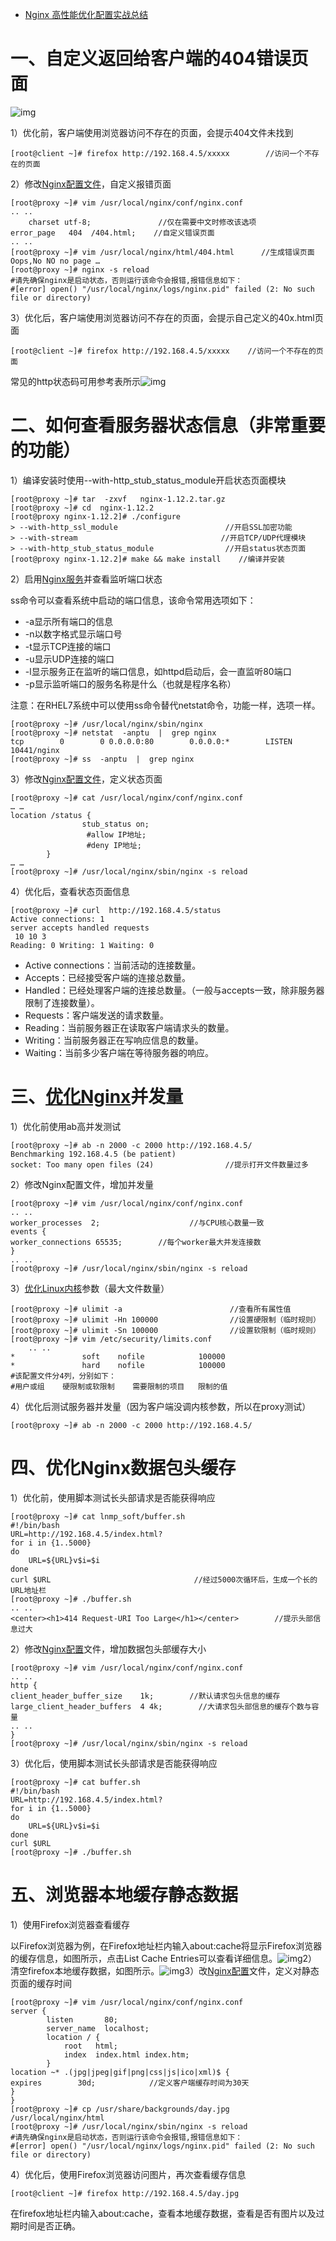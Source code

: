 - [Nginx 高性能优化配置实战总结](https://segmentfault.com/a/1190000037788252)



# 一、自定义返回给客户端的404错误页面

![img](https://segmentfault.com/img/remote/1460000037788255)

1）优化前，客户端使用浏览器访问不存在的页面，会提示404文件未找到

```
[root@client ~]# firefox http://192.168.4.5/xxxxx        //访问一个不存在的页面
```

2）修改[Nginx配置文件](http://mp.weixin.qq.com/s?__biz=MzI0MDQ4MTM5NQ==&mid=2247490919&idx=2&sn=d1bbbf3974565aa1cb41c3e9a4f3826b&chksm=e91b787bde6cf16dd8e208ec07188578d2b68683b01d7fe395a4f0372134cf8c57746b07ea42&scene=21#wechat_redirect)，自定义报错页面

```
[root@proxy ~]# vim /usr/local/nginx/conf/nginx.conf
.. ..
    charset utf-8;               //仅在需要中文时修改该选项
error_page   404  /404.html;    //自定义错误页面
.. ..
[root@proxy ~]# vim /usr/local/nginx/html/404.html      //生成错误页面
Oops,No NO no page …
[root@proxy ~]# nginx -s reload
#请先确保nginx是启动状态，否则运行该命令会报错,报错信息如下：
#[error] open() "/usr/local/nginx/logs/nginx.pid" failed (2: No such file or directory)
```

3）优化后，客户端使用浏览器访问不存在的页面，会提示自己定义的40x.html页面

```
[root@client ~]# firefox http://192.168.4.5/xxxxx    //访问一个不存在的页面
```

常见的http状态码可用参考表所示![img](https://segmentfault.com/img/remote/1460000037788256)

# 二、如何查看服务器状态信息（非常重要的功能）

1）编译安装时使用--with-http_stub_status_module开启状态页面模块

```
[root@proxy ~]# tar  -zxvf   nginx-1.12.2.tar.gz
[root@proxy ~]# cd  nginx-1.12.2
[root@proxy nginx-1.12.2]# ./configure   
> --with-http_ssl_module                        //开启SSL加密功能
> --with-stream                                //开启TCP/UDP代理模块
> --with-http_stub_status_module                //开启status状态页面
[root@proxy nginx-1.12.2]# make && make install    //编译并安装
```

2）启用[Nginx服务](http://mp.weixin.qq.com/s?__biz=MzI0MDQ4MTM5NQ==&mid=2247494790&idx=2&sn=acc3075a8b5e59824baf31a2b81b560b&chksm=e918899ade6f008cf7abb6864dbf8ca3c3e94e54c66115272a36f2df390c44ce0538ad4de1a1&scene=21#wechat_redirect)并查看监听端口状态

ss命令可以查看系统中启动的端口信息，该命令常用选项如下：

- -a显示所有端口的信息
- -n以数字格式显示端口号
- -t显示TCP连接的端口
- -u显示UDP连接的端口
- -l显示服务正在监听的端口信息，如httpd启动后，会一直监听80端口
- -p显示监听端口的服务名称是什么（也就是程序名称）

注意：在RHEL7系统中可以使用ss命令替代netstat命令，功能一样，选项一样。

```
[root@proxy ~]# /usr/local/nginx/sbin/nginx
[root@proxy ~]# netstat  -anptu  |  grep nginx
tcp        0        0 0.0.0.0:80        0.0.0.0:*        LISTEN        10441/nginx
[root@proxy ~]# ss  -anptu  |  grep nginx
```

3）修改[Nginx配置文件](http://mp.weixin.qq.com/s?__biz=MzI0MDQ4MTM5NQ==&mid=2247489371&idx=1&sn=f53d7e68964ab9178aa31dc75e43595f&chksm=e91b7247de6cfb519db17244f9a3598affe8744fb1c42661a5167349df9f80e66a80d08fa052&scene=21#wechat_redirect)，定义状态页面

```
[root@proxy ~]# cat /usr/local/nginx/conf/nginx.conf
… …
location /status {
                stub_status on;
                 #allow IP地址;
                 #deny IP地址;
        }
… …
[root@proxy ~]# /usr/local/nginx/sbin/nginx -s reload
```

4）优化后，查看状态页面信息

```
[root@proxy ~]# curl  http://192.168.4.5/status
Active connections: 1 
server accepts handled requests
 10 10 3 
Reading: 0 Writing: 1 Waiting: 0
```

- Active connections：当前活动的连接数量。
- Accepts：已经接受客户端的连接总数量。
- Handled：已经处理客户端的连接总数量。（一般与accepts一致，除非服务器限制了连接数量）。
- Requests：客户端发送的请求数量。
- Reading：当前服务器正在读取客户端请求头的数量。
- Writing：当前服务器正在写响应信息的数量。
- Waiting：当前多少客户端在等待服务器的响应。

# 三、[优化Nginx](http://mp.weixin.qq.com/s?__biz=MzI0MDQ4MTM5NQ==&mid=2247484627&idx=1&sn=8626a39ab0a9dc7d2a7bf26db7fd1ce8&chksm=e91b61cfde6ce8d924fd82809f5faeb334d50d371a4912dd0e1619c4d297937623e4cc09159e&scene=21#wechat_redirect)并发量

1）优化前使用ab高并发测试

```
[root@proxy ~]# ab -n 2000 -c 2000 http://192.168.4.5/
Benchmarking 192.168.4.5 (be patient)
socket: Too many open files (24)                //提示打开文件数量过多
```

2）修改Nginx配置文件，增加并发量

```
[root@proxy ~]# vim /usr/local/nginx/conf/nginx.conf
.. ..
worker_processes  2;                    //与CPU核心数量一致
events {
worker_connections 65535;        //每个worker最大并发连接数
}
.. ..
[root@proxy ~]# /usr/local/nginx/sbin/nginx -s reload
```

3）[优化Linux内核](http://mp.weixin.qq.com/s?__biz=MzI0MDQ4MTM5NQ==&mid=2247501408&idx=2&sn=4eea4df5f87a1570bb14eb88a32f3607&chksm=e918a37cde6f2a6ad0d47a9de817fe2d463473af6a85960382d8ae811711f6e697278728bbe7&scene=21#wechat_redirect)参数（最大文件数量）

```
[root@proxy ~]# ulimit -a                        //查看所有属性值
[root@proxy ~]# ulimit -Hn 100000                //设置硬限制（临时规则）
[root@proxy ~]# ulimit -Sn 100000                //设置软限制（临时规则）
[root@proxy ~]# vim /etc/security/limits.conf
    .. ..
*               soft    nofile            100000
*               hard    nofile            100000
#该配置文件分4列，分别如下：
#用户或组    硬限制或软限制    需要限制的项目   限制的值
```

4）优化后测试服务器并发量（因为客户端没调内核参数，所以在proxy测试）

```
[root@proxy ~]# ab -n 2000 -c 2000 http://192.168.4.5/
```

# 四、优化Nginx数据包头缓存

1）优化前，使用脚本测试长头部请求是否能获得响应

```
[root@proxy ~]# cat lnmp_soft/buffer.sh 
#!/bin/bash
URL=http://192.168.4.5/index.html?
for i in {1..5000}
do
    URL=${URL}v$i=$i
done
curl $URL                                //经过5000次循环后，生成一个长的URL地址栏
[root@proxy ~]# ./buffer.sh
.. ..
<center><h1>414 Request-URI Too Large</h1></center>        //提示头部信息过大
```

2）修改[Nginx配置](http://mp.weixin.qq.com/s?__biz=MzI0MDQ4MTM5NQ==&mid=2247488853&idx=1&sn=82a3d04d81d254bbb445fd10ad215dd9&chksm=e91b7049de6cf95f15df8264437786eb992519c45770c841bb902c01992192330424b94daf2a&scene=21#wechat_redirect)文件，增加数据包头部缓存大小

```
[root@proxy ~]# vim /usr/local/nginx/conf/nginx.conf
.. ..
http {
client_header_buffer_size    1k;        //默认请求包头信息的缓存    
large_client_header_buffers  4 4k;        //大请求包头部信息的缓存个数与容量
.. ..
}
[root@proxy ~]# /usr/local/nginx/sbin/nginx -s reload
```

3）优化后，使用脚本测试长头部请求是否能获得响应

```
[root@proxy ~]# cat buffer.sh 
#!/bin/bash
URL=http://192.168.4.5/index.html?
for i in {1..5000}
do
    URL=${URL}v$i=$i
done
curl $URL
[root@proxy ~]# ./buffer.sh
```

# 五、浏览器本地缓存静态数据

1）使用Firefox浏览器查看缓存

以Firefox浏览器为例，在Firefox地址栏内输入about:cache将显示Firefox浏览器的缓存信息，如图所示，点击List Cache Entries可以查看详细信息。![img](https://segmentfault.com/img/remote/1460000037788257)2）清空firefox本地缓存数据，如图所示。![img](https://segmentfault.com/img/remote/1460000037788258)3）改[Nginx配置](http://mp.weixin.qq.com/s?__biz=MzI0MDQ4MTM5NQ==&mid=2247489233&idx=1&sn=b437bfe717df82a5dc62bb97bbb72a4f&chksm=e91b73cdde6cfadb6908dd52c5f87deee908b800f0992b61a53bc38cf8d54405a14b4747b486&scene=21#wechat_redirect)文件，定义对静态页面的缓存时间

```
[root@proxy ~]# vim /usr/local/nginx/conf/nginx.conf
server {
        listen       80;
        server_name  localhost;
        location / {
            root   html;
            index  index.html index.htm;
        }
location ~* .(jpg|jpeg|gif|png|css|js|ico|xml)$ {
expires        30d;            //定义客户端缓存时间为30天
}
}
[root@proxy ~]# cp /usr/share/backgrounds/day.jpg /usr/local/nginx/html
[root@proxy ~]# /usr/local/nginx/sbin/nginx -s reload
#请先确保nginx是启动状态，否则运行该命令会报错,报错信息如下：
#[error] open() "/usr/local/nginx/logs/nginx.pid" failed (2: No such file or directory)
```

4）优化后，使用Firefox浏览器访问图片，再次查看缓存信息

```
[root@client ~]# firefox http://192.168.4.5/day.jpg
```

在firefox地址栏内输入about:cache，查看本地缓存数据，查看是否有图片以及过期时间是否正确。